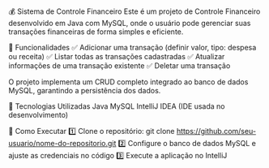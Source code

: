 💰 Sistema de Controle Financeiro
Este é um projeto de Controle Financeiro desenvolvido em Java com MySQL, onde o usuário pode gerenciar suas transações financeiras de forma simples e eficiente.

🔹 Funcionalidades
✅ Adicionar uma transação (definir valor, tipo: despesa ou receita)
✅ Listar todas as transações cadastradas
✅ Atualizar informações de uma transação existente
✅ Deletar uma transação

O projeto implementa um CRUD completo integrado ao banco de dados MySQL, garantindo a persistência dos dados.

🔧 Tecnologias Utilizadas
Java
MySQL
IntelliJ IDEA (IDE usada no desenvolvimento)

📌 Como Executar
1️⃣ Clone o repositório:
git clone https://github.com/seu-usuario/nome-do-repositorio.git
2️⃣ Configure o banco de dados MySQL e ajuste as credenciais no código
3️⃣ Execute a aplicação no IntelliJ
